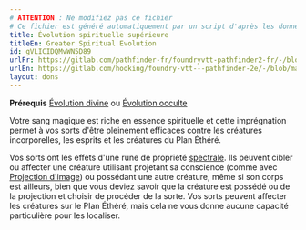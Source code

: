 ```yaml
---
# ATTENTION : Ne modifiez pas ce fichier
# Ce fichier est généré automatiquement par un script d'après les données du module Foundry VTT officiel et de sa traduction
title: Évolution spirituelle supérieure
titleEn: Greater Spiritual Evolution
id: gVLICIDQMvWN5D89
urlFr: https://gitlab.com/pathfinder-fr/foundryvtt-pathfinder2-fr/-/blob/master/data/feats/gVLICIDQMvWN5D89.htm
urlEn: https://gitlab.com/hooking/foundry-vtt---pathfinder-2e/-/blob/master/packs/data/feats.db/greater-spiritual-evolution.json
layout: dons
---
```

**Prérequis** [Évolution divine](évolution-divine.md) ou [Évolution occulte](évolution-occulte.md)

Votre sang magique est riche en essence spirituelle et cette imprégnation permet à vos sorts d'être pleinement efficaces contre les créatures incorporelles, les esprits et les créatures du Plan Éthéré.

Vos sorts ont les effets d'une rune de propriété [spectrale](../équipements/spectrale-rune.md). Ils peuvent cibler ou affecter une créature utilisant projetant sa conscience (comme avec [Projection d'image](../sorts/projection-d-image.md)) ou possédant une autre créature, même si son corps est ailleurs, bien que vous deviez savoir que la créature est possédé ou de la projection et choisir de procéder de la sorte. Vos sorts peuvent affecter les créatures sur le Plan Éthéré, mais cela ne vous donne aucune capacité particulière pour les localiser.
